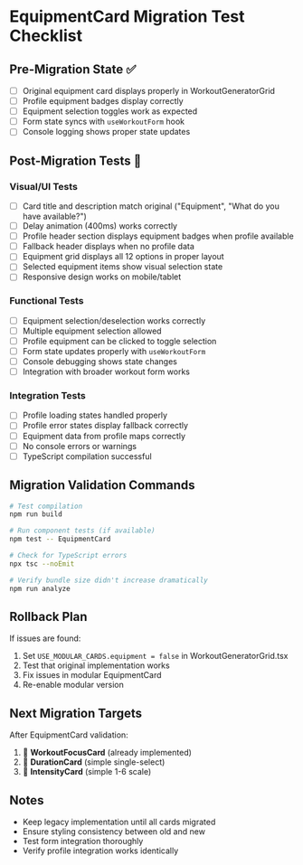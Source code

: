 # EquipmentCard Migration Test Checklist

## Pre-Migration State ✅
- [ ] Original equipment card displays properly in WorkoutGeneratorGrid
- [ ] Profile equipment badges display correctly
- [ ] Equipment selection toggles work as expected
- [ ] Form state syncs with `useWorkoutForm` hook
- [ ] Console logging shows proper state updates

## Post-Migration Tests 🧪

### Visual/UI Tests
- [ ] Card title and description match original ("Equipment", "What do you have available?")
- [ ] Delay animation (400ms) works correctly
- [ ] Profile header section displays equipment badges when profile available
- [ ] Fallback header displays when no profile data
- [ ] Equipment grid displays all 12 options in proper layout
- [ ] Selected equipment items show visual selection state
- [ ] Responsive design works on mobile/tablet

### Functional Tests
- [ ] Equipment selection/deselection works correctly
- [ ] Multiple equipment selection allowed
- [ ] Profile equipment can be clicked to toggle selection
- [ ] Form state updates properly with `useWorkoutForm`
- [ ] Console debugging shows state changes
- [ ] Integration with broader workout form works

### Integration Tests
- [ ] Profile loading states handled properly
- [ ] Profile error states display fallback correctly
- [ ] Equipment data from profile maps correctly
- [ ] No console errors or warnings
- [ ] TypeScript compilation successful

## Migration Validation Commands

```bash
# Test compilation
npm run build

# Run component tests (if available)
npm test -- EquipmentCard

# Check for TypeScript errors
npx tsc --noEmit

# Verify bundle size didn't increase dramatically
npm run analyze
```

## Rollback Plan
If issues are found:
1. Set `USE_MODULAR_CARDS.equipment = false` in WorkoutGeneratorGrid.tsx
2. Test that original implementation works
3. Fix issues in modular EquipmentCard
4. Re-enable modular version

## Next Migration Targets
After EquipmentCard validation:
1. 🎯 **WorkoutFocusCard** (already implemented)
2. 🎯 **DurationCard** (simple single-select)
3. 🎯 **IntensityCard** (simple 1-6 scale)

## Notes
- Keep legacy implementation until all cards migrated
- Ensure styling consistency between old and new
- Test form integration thoroughly
- Verify profile integration works identically 